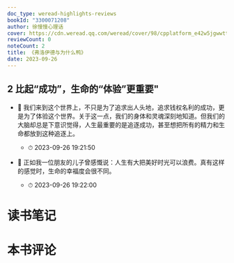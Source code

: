 ```yaml
---
doc_type: weread-highlights-reviews
bookId: "3300071208"
author: 徐慢慢心理话
cover: https://cdn.weread.qq.com/weread/cover/98/cpplatform_e42w5jgwwttbivbzhelpo8/t7_cpplatform_e42w5jgwwttbivbzhelpo81694767816.jpg
reviewCount: 0
noteCount: 2
title: 《弗洛伊德与为什么鸭》
date: 2023-09-26
---
```



## 2 比起“成功”，生命的“体验”更重要"


- 📌 我们来到这个世界上，不只是为了追求出人头地，追求钱权名利的成功，更是为了体验这个世界。关于这一点，我们的身体和灵魂深刻地知道。但我们的大脑却总是下意识觉得，人生最重要的是追逐成功，甚至想把所有的精力和生命都放到这种追逐上。 
    - ⏱ 2023-09-26 19:21:50 

- 📌 正如我一位朋友的儿子曾感慨说：人生有大把美好时光可以浪费。真有这样的感觉时，生命的幸福度会很不同。 
    - ⏱ 2023-09-26 19:22:00 

# 读书笔记


# 本书评论
